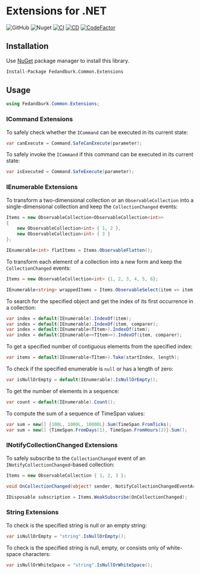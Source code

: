 # Extensions for .NET
![GitHub](https://img.shields.io/github/license/fedandburk/net-common-extensions.svg)
![Nuget](https://img.shields.io/nuget/v/Fedandburk.Common.Extensions.svg)
[![CI](https://github.com/fedandburk/net-common-extensions/actions/workflows/ci.yml/badge.svg)](https://github.com/fedandburk/net-common-extensions/actions/workflows/ci.yml)
[![CD](https://github.com/fedandburk/net-common-extensions/actions/workflows/cd.yml/badge.svg)](https://github.com/fedandburk/net-common-extensions/actions/workflows/cd.yml)
[![CodeFactor](https://www.codefactor.io/repository/github/fedandburk/net-common-extensions/badge)](https://www.codefactor.io/repository/github/fedandburk/net-common-extensions)

## Installation

Use [NuGet](https://www.nuget.org) package manager to install this library.

```bash
Install-Package Fedandburk.Common.Extensions
```

## Usage
```cs
using Fedandburk.Common.Extensions;
```

### ICommand Extensions
To safely check whether the `ICommand` can be executed in its current state:

```cs
var canExecute = Command.SafeCanExecute(parameter);
```

To safely invoke the `ICommand` if this command can be executed in its current state:

```cs
var isExecuted = Command.SafeExecute(parameter);
```

### IEnumerable Extensions
To transform a two-dimensional collection or an `ObservableCollection` into a single-dimensional collection and keep the `CollectionChanged` events:

```cs
Items = new ObservableCollection<ObservableCollection<int>>
{
    new ObservableCollection<int> { 1, 2 },
    new ObservableCollection<int> { 3 }
};

IEnumerable<int> flatItems = Items.ObservableFlatten();
```

To transform each element of a collection into a new form and keep the `CollectionChanged` events:

```cs
Items = new ObservableCollection<int> {1, 2, 3, 4, 5, 6};

IEnumerable<string> wrappedItems = Items.ObservableSelect(item => item.ToString());
```

To search for the specified object and get the index of its first occurrence in a collection:

```cs
var index = default(IEnumerable).IndexOf(item);
var index = default(IEnumerable).IndexOf(item, comparer);
var index = default(IEnumerable<TItem>).IndexOf(item);
var index = default(IEnumerable<<TItem>>).IndexOf(item, comparer);
```

To get a specified number of contiguous elements from the specified index:

```cs
var items = default(IEnumerable<TItem>).Take(startIndex, length);
```

To check if the specified enumerable is `null` or has a length of zero:

```cs
var isNullOrEmpty = default(IEnumerable).IsNullOrEmpty();
```

To get the number of elements in a sequence:

```cs
var count = default(IEnumerable).Count();
```

To compute the sum of a sequence of TimeSpan values:

```cs
var sum = new[] {100L, 1000L, 10000L}.Sum(TimeSpan.FromTicks);
var sum = new[] {TimeSpan.FromDays(1), TimeSpan.FromHours(2)}.Sum();
```

### INotifyCollectionChanged Extensions
To safely subscribe to the `CollectionChanged` event of an `INotifyCollectionChanged`-based collection:

```cs
Items = new ObservableCollection { 1, 2, 3 };

void OnCollectionChanged(object? sender, NotifyCollectionChangedEventArgs args) {}

IDisposable subscription = Items.WeakSubscribe(OnCollectionChanged);
```

### String Extensions
To check is the specified string is null or an empty string:

```cs
var isNullOrEmpty = "string".IsNullOrEmpty();
```

To check is the specified string is null, empty, or consists only of white-space characters:

```cs
var isNullOrWhiteSpace = "string".IsNullOrWhiteSpace();
```
